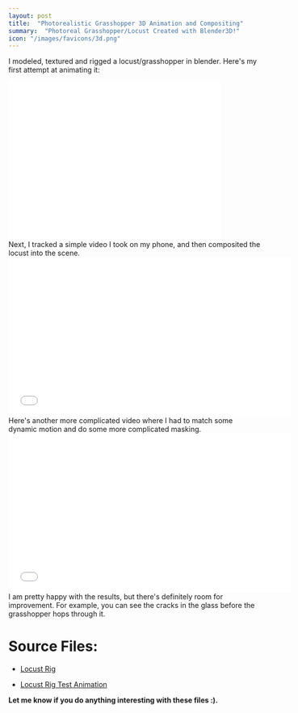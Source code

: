 ```yaml
---
layout: post
title:  "Photorealistic Grasshopper 3D Animation and Compositing"
summary:  "Photoreal Grasshopper/Locust Created with Blender3D!"
icon: "/images/favicons/3d.png"
---
```


I modeled, textured and rigged a locust/grasshopper in blender.  Here's my first attempt at animating it:

<iframe width="420" height="315" src="//www.youtube.com/embed/QjdupUKZq7M" frameborder="0" allowfullscreen></iframe>

<br/>
Next, I tracked a simple video I took on my phone, and then composited the locust into the scene. 

<iframe width="560" height="315" src="//www.youtube.com/embed/h6bOxoXQoQ4" frameborder="0" allowfullscreen></iframe>

<br/>
Here's another more complicated video where I had to match some dynamic motion and do some more complicated masking.

<iframe width="560" height="315" src="//www.youtube.com/embed/n9rnMVnPe1I" frameborder="0" allowfullscreen></iframe>

<br/>
I am pretty happy with the results, but there's definitely room for improvement.  For example, you can see the cracks in the glass before the grasshopper hops through it.

Source Files:
================

 * <a href="https://docs.google.com/file/d/0B2ZbLCPalrgEY1FNNzFCck9nQms/edit?usp=sharing">Locust Rig</a>

 * <a href="https://docs.google.com/file/d/0B2ZbLCPalrgETDBRMm5iT0ZEbjA/edit?usp=sharing">Locust Rig Test Animation</a><br/>

**Let me know if you do anything interesting with these files :).**